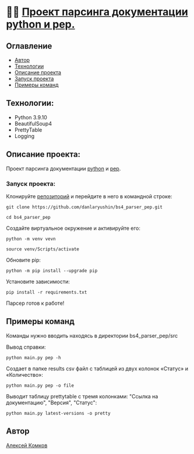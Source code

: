 # 👨‍💻 [Проект парсинга документации python и pep.](https://github.com/KomkovAleksey/bs4_parser_pep)


## Оглавление

- [Автор](#Автор)
- [Технологии](#технологии)
- [Описание проекта](#Описание-проекта)
- [Запуск проекта](#запуск-проекта)
- [Примеры команд](#Gримеры-команд)



## Технологии:

- Python 3.9.10
- BeautifulSoup4
- PrettyTable
- Logging

## Описание проекта:

Проект парсинга документации [python](https://docs.python.org/3/) и [pep](https://peps.python.org/).

### Запуск проекта:
Клонируйте [репозиторий](https://github.com/KomkovAleksey/bs4_parser_pep) и перейдите в него в командной строке:
```
git clone https://github.com/danlaryushin/bs4_parser_pep.git

cd bs4_parser_pep
```
Создайте виртуальное окружение и активируйте его:
```
python -m venv vevn

source venv/Scripts/activate
```
Обновите pip:
```
python -m pip install --upgrade pip
```
Установите зависимости:
```
pip install -r requirements.txt
```
Парсер готов к работе!

## Примеры команд
Команды нужно вводить находясь в директории bs4_parser_pep/src

Вывод справки:
```
python main.py pep -h
```
Создает в папке results csv файл с таблицей из двух колонок «Статус» и «Количество»:
```
python main.py pep -o file
```
Выводит таблицу prettytable с тремя колонками: "Ссылка на документацию", "Версия", "Статус":
```
python main.py latest-versions -o pretty 
```

## Автор

[Алексей Комков](https://github.com/KomkovAleksey)
